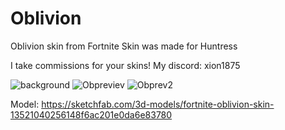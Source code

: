 # Oblivion
Oblivion skin from Fortnite
Skin was made for Huntress

I take commissions for your skins!
My discord: xion1875<br />


![background](https://github.com/devXION/RiskOfRain2Mods/assets/83879915/59a72d35-497c-4045-9e02-701265036830)
![Obpreviev](https://github.com/devXION/RiskOfRain2Mods/assets/83879915/2b3a8e1a-5921-4c01-9d90-807a956b53c9)
![Obprev2](https://github.com/devXION/RiskOfRain2Mods/assets/83879915/9ba5d927-da1e-42c5-a781-ce8ad7133e00)









Model: https://sketchfab.com/3d-models/fortnite-oblivion-skin-13521040256148f6ac201e0da6e83780
<br />


